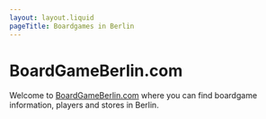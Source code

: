 ```yaml
---
layout: layout.liquid
pageTitle: Boardgames in Berlin
---
```

# BoardGameBerlin.com
Welcome to [BoardGameBerlin.com](boardgameberlin.com) where you can find boardgame information, players and stores in Berlin.